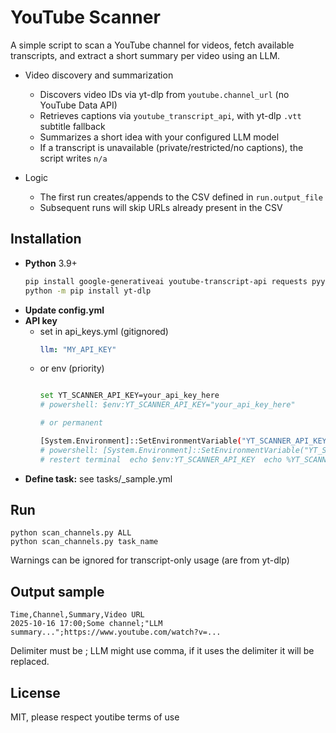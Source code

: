 # YouTube Scanner

A simple script to scan a YouTube channel for videos, fetch available transcripts, and extract a short summary per video using an LLM.

- Video discovery and summarization

  - Discovers video IDs via yt-dlp from `youtube.channel_url` (no YouTube Data API)
  - Retrieves captions via `youtube_transcript_api`, with yt-dlp `.vtt` subtitle fallback
  - Summarizes a short idea with your configured LLM model
  - If a transcript is unavailable (private/restricted/no captions), the script writes `n/a`

- Logic

  - The first run creates/appends to the CSV defined in `run.output_file`
  - Subsequent runs will skip URLs already present in the CSV

## Installation

- **Python** 3.9+
  ```bash
  pip install google-generativeai youtube-transcript-api requests pyyaml
  python -m pip install yt-dlp
  ```
- **Update config.yml**
- **API key**
  - set in api_keys.yml (gitignored)
    ```yml
    llm: "MY_API_KEY"
    ```
  - or env (priority)
    ```bash

    set YT_SCANNER_API_KEY=your_api_key_here
    # powershell: $env:YT_SCANNER_API_KEY="your_api_key_here"

    # or permanent

    [System.Environment]::SetEnvironmentVariable("YT_SCANNER_API_KEY", "your_api_key_here", "User")
    # powershell: [System.Environment]::SetEnvironmentVariable("YT_SCANNER_API_KEY", "your_api_key_here", "Machine")
    # restert terminal  echo $env:YT_SCANNER_API_KEY  echo %YT_SCANNER_API_KEY%
    ```
- **Define task:** see tasks/_sample.yml


## Run

```
python scan_channels.py ALL
python scan_channels.py task_name
```

Warnings can be ignored for transcript-only usage (are from yt-dlp)


## Output sample

```
Time,Channel,Summary,Video URL
2025-10-16 17:00;Some channel;"LLM summary...";https://www.youtube.com/watch?v=...
```

Delimiter must be ; LLM might use comma, if it uses the delimiter it will be replaced.


## License

MIT, please respect youtibe terms of use
